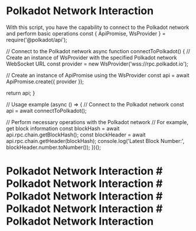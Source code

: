 # Polkadot Network Interaction  
With this script, you have the capability to connect to the Polkadot network and perform basic operations
const { ApiPromise, WsProvider } = require('@polkadot/api');

// Connect to the Polkadot network
async function connectToPolkadot() {
  // Create an instance of WsProvider with the specified Polkadot network WebSocket URL
  const provider = new WsProvider('wss://rpc.polkadot.io');

  // Create an instance of ApiPromise using the WsProvider
  const api = await ApiPromise.create({ provider });

  return api;
}

// Usage example
(async () => {
  // Connect to the Polkadot network
  const api = await connectToPolkadot();

  // Perform necessary operations with the Polkadot network
  // For example, get block information
  const blockHash = await api.rpc.chain.getBlockHash();
  const blockHeader = await api.rpc.chain.getHeader(blockHash);
  console.log('Latest Block Number:', blockHeader.number.toNumber());
})();
 
# Polkadot Network Interaction  # Polkadot Network Interaction  # Polkadot Network Interaction  # Polkadot Network Interaction  # Polkadot Network Interaction  
